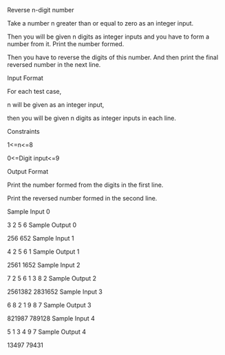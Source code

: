 Reverse n-digit number

Take a number n greater than or equal to zero as an integer input.

Then you will be given n digits as integer inputs and you have to form a number from it. Print the number formed.

Then you have to reverse the digits of this number. And then print the final reversed number in the next line.


Input Format

For each test case,

n will be given as an integer input,

then you will be given n digits as integer inputs in each line.

Constraints

1<=n<=8

0<=Digit input<=9

Output Format

Print the number formed from the digits in the first line.

Print the reversed number formed in the second line.

Sample Input 0

3
2
5
6
Sample Output 0

256
652
Sample Input 1

4
2
5
6
1
Sample Output 1

2561
1652
Sample Input 2

7
2
5
6
1
3
8
2
Sample Output 2

2561382
2831652
Sample Input 3

6
8
2
1
9
8
7
Sample Output 3

821987
789128
Sample Input 4

5
1
3
4
9
7
Sample Output 4

13497
79431